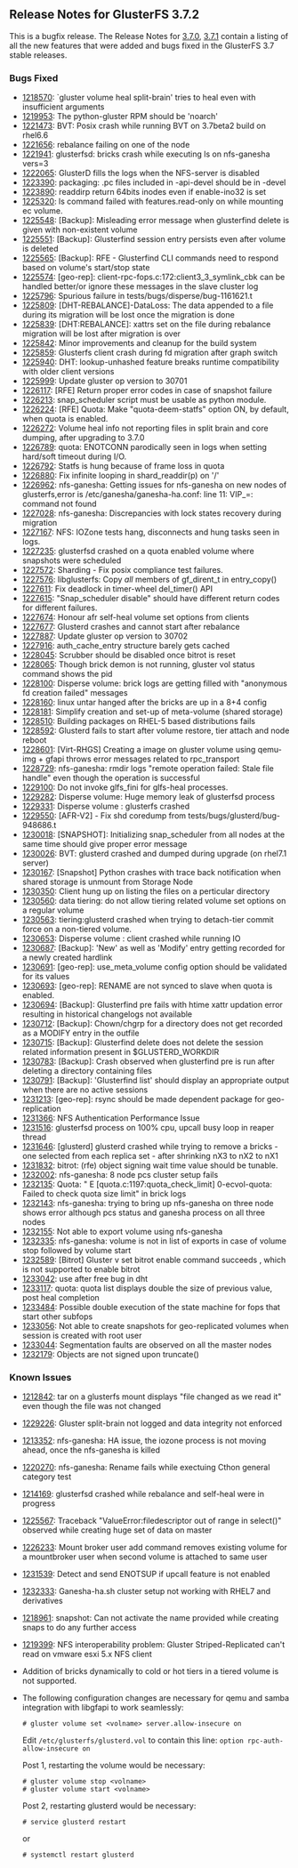 ## Release Notes for GlusterFS 3.7.2

This is a bugfix release. The Release Notes for [3.7.0](3.7.0.md), [3.7.1](3.7.1.md) contain a listing of all the new 
features that were added and bugs fixed in the GlusterFS 3.7 stable releases.

### Bugs Fixed

- [1218570](https://bugzilla.redhat.com/1218570): `gluster volume heal <vol-name> split-brain' tries to heal even with insufficient arguments
- [1219953](https://bugzilla.redhat.com/1219953): The python-gluster RPM should be 'noarch'
- [1221473](https://bugzilla.redhat.com/1221473): BVT: Posix crash while running BVT on 3.7beta2 build on rhel6.6
- [1221656](https://bugzilla.redhat.com/1221656): rebalance failing on one of the node
- [1221941](https://bugzilla.redhat.com/1221941): glusterfsd: bricks crash while executing ls on nfs-ganesha vers=3
- [1222065](https://bugzilla.redhat.com/1222065): GlusterD fills the logs when the NFS-server is disabled
- [1223390](https://bugzilla.redhat.com/1223390): packaging: .pc files included in -api-devel should be in -devel
- [1223890](https://bugzilla.redhat.com/1223890): readdirp return 64bits inodes even if enable-ino32 is set
- [1225320](https://bugzilla.redhat.com/1225320): ls command failed with features.read-only on while mounting ec volume.
- [1225548](https://bugzilla.redhat.com/1225548): [Backup]: Misleading error message when glusterfind delete is given with non-existent volume
- [1225551](https://bugzilla.redhat.com/1225551): [Backup]: Glusterfind session entry persists even after volume is deleted
- [1225565](https://bugzilla.redhat.com/1225565): [Backup]: RFE - Glusterfind CLI commands need to respond based on volume's start/stop state
- [1225574](https://bugzilla.redhat.com/1225574): [geo-rep]: client-rpc-fops.c:172:client3_3_symlink_cbk can be handled better/or ignore these messages in the slave cluster log
- [1225796](https://bugzilla.redhat.com/1225796): Spurious failure in tests/bugs/disperse/bug-1161621.t
- [1225809](https://bugzilla.redhat.com/1225809): [DHT-REBALANCE]-DataLoss: The data appended to a file during its migration will be lost once the migration is done
- [1225839](https://bugzilla.redhat.com/1225839): [DHT:REBALANCE]: xattrs set on the file during rebalance migration will be lost after migration is over
- [1225842](https://bugzilla.redhat.com/1225842): Minor improvements and cleanup for the build system
- [1225859](https://bugzilla.redhat.com/1225859): Glusterfs client crash during fd migration after graph switch
- [1225940](https://bugzilla.redhat.com/1225940): DHT: lookup-unhashed feature breaks runtime compatibility with older client versions
- [1225999](https://bugzilla.redhat.com/1225999): Update gluster op version to 30701
- [1226117](https://bugzilla.redhat.com/1226117): [RFE] Return proper error codes in case of snapshot failure
- [1226213](https://bugzilla.redhat.com/1226213): snap_scheduler script must be usable as python module.
- [1226224](https://bugzilla.redhat.com/1226224): [RFE] Quota: Make "quota-deem-statfs" option ON, by default, when quota is enabled.
- [1226272](https://bugzilla.redhat.com/1226272): Volume heal info not reporting files in split brain and core dumping, after upgrading to 3.7.0
- [1226789](https://bugzilla.redhat.com/1226789): quota: ENOTCONN parodically seen in logs when setting hard/soft timeout during I/O.
- [1226792](https://bugzilla.redhat.com/1226792): Statfs is hung because of frame loss in quota
- [1226880](https://bugzilla.redhat.com/1226880): Fix infinite looping in shard_readdir(p) on '/'
- [1226962](https://bugzilla.redhat.com/1226962): nfs-ganesha: Getting issues for nfs-ganesha on new nodes of glusterfs,error is /etc/ganesha/ganesha-ha.conf: line 11: VIP_<hostname with fqdn>=<ip>: command not found
- [1227028](https://bugzilla.redhat.com/1227028): nfs-ganesha: Discrepancies with lock states recovery during migration
- [1227167](https://bugzilla.redhat.com/1227167): NFS: IOZone tests hang, disconnects and hung tasks seen in logs.
- [1227235](https://bugzilla.redhat.com/1227235): glusterfsd crashed on a quota enabled volume where snapshots were scheduled
- [1227572](https://bugzilla.redhat.com/1227572): Sharding - Fix posix compliance test failures.
- [1227576](https://bugzilla.redhat.com/1227576): libglusterfs: Copy _all_ members of gf_dirent_t in entry_copy()
- [1227611](https://bugzilla.redhat.com/1227611): Fix deadlock in timer-wheel del_timer() API
- [1227615](https://bugzilla.redhat.com/1227615): "Snap_scheduler disable" should have different return codes for different failures.
- [1227674](https://bugzilla.redhat.com/1227674): Honour afr self-heal volume set options from clients
- [1227677](https://bugzilla.redhat.com/1227677): Glusterd crashes and cannot start after rebalance
- [1227887](https://bugzilla.redhat.com/1227887): Update gluster op version to 30702
- [1227916](https://bugzilla.redhat.com/1227916): auth_cache_entry structure barely gets cached
- [1228045](https://bugzilla.redhat.com/1228045): Scrubber should be disabled once bitrot is reset
- [1228065](https://bugzilla.redhat.com/1228065): Though brick demon is not running, gluster vol status command shows the pid
- [1228100](https://bugzilla.redhat.com/1228100): Disperse volume: brick logs are getting filled with "anonymous fd creation failed" messages
- [1228160](https://bugzilla.redhat.com/1228160): linux untar hanged after the bricks are up in a 8+4 config
- [1228181](https://bugzilla.redhat.com/1228181): Simplify creation and set-up of meta-volume (shared storage)
- [1228510](https://bugzilla.redhat.com/1228510): Building packages on RHEL-5 based distributions fails
- [1228592](https://bugzilla.redhat.com/1228592): Glusterd fails to start after volume restore, tier attach and node reboot
- [1228601](https://bugzilla.redhat.com/1228601): [Virt-RHGS] Creating a image on gluster volume using qemu-img + gfapi throws error messages related to rpc_transport
- [1228729](https://bugzilla.redhat.com/1228729): nfs-ganesha: rmdir logs "remote operation failed: Stale file handle" even though the operation is successful
- [1229100](https://bugzilla.redhat.com/1229100): Do not invoke glfs_fini for glfs-heal processes.
- [1229282](https://bugzilla.redhat.com/1229282): Disperse volume: Huge memory leak of glusterfsd process
- [1229331](https://bugzilla.redhat.com/1229331): Disperse volume : glusterfs crashed
- [1229550](https://bugzilla.redhat.com/1229550): [AFR-V2] - Fix shd coredump from tests/bugs/glusterd/bug-948686.t
- [1230018](https://bugzilla.redhat.com/1230018): [SNAPSHOT]: Initializing snap_scheduler from all nodes at the same time should give proper error message
- [1230026](https://bugzilla.redhat.com/1230026): BVT: glusterd crashed and dumped during upgrade (on rhel7.1 server)
- [1230167](https://bugzilla.redhat.com/1230167): [Snapshot] Python crashes with trace back notification when shared storage is unmount from Storage Node
- [1230350](https://bugzilla.redhat.com/1230350): Client hung up on listing the files on a perticular directory
- [1230560](https://bugzilla.redhat.com/1230560): data tiering: do not allow tiering related volume set options on a regular volume
- [1230563](https://bugzilla.redhat.com/1230563): tiering:glusterd crashed when trying to detach-tier commit force on a non-tiered volume.
- [1230653](https://bugzilla.redhat.com/1230653): Disperse volume : client crashed while running IO
- [1230687](https://bugzilla.redhat.com/1230687): [Backup]: 'New' as well as 'Modify' entry getting recorded for a newly created hardlink
- [1230691](https://bugzilla.redhat.com/1230691): [geo-rep]: use_meta_volume config option should be validated for its values
- [1230693](https://bugzilla.redhat.com/1230693): [geo-rep]: RENAME are not synced to slave when quota is enabled.
- [1230694](https://bugzilla.redhat.com/1230694): [Backup]: Glusterfind pre fails with htime xattr updation error resulting in historical changelogs not available
- [1230712](https://bugzilla.redhat.com/1230712): [Backup]: Chown/chgrp for a directory does not get recorded as a MODIFY entry in the outfile
- [1230715](https://bugzilla.redhat.com/1230715): [Backup]: Glusterfind delete does not delete the session related information present in $GLUSTERD_WORKDIR
- [1230783](https://bugzilla.redhat.com/1230783): [Backup]: Crash observed when glusterfind pre is run after deleting a directory containing files
- [1230791](https://bugzilla.redhat.com/1230791): [Backup]: 'Glusterfind list' should display an appropriate output when there are no active sessions
- [1231213](https://bugzilla.redhat.com/1231213): [geo-rep]: rsync should be made dependent package for geo-replication
- [1231366](https://bugzilla.redhat.com/1231366): NFS Authentication Performance Issue
- [1231516](https://bugzilla.redhat.com/1231516): glusterfsd process on 100% cpu, upcall busy loop in reaper thread
- [1231646](https://bugzilla.redhat.com/1231646): [glusterd] glusterd crashed while trying to remove a bricks - one selected from each replica set - after shrinking nX3 to nX2 to nX1
- [1231832](https://bugzilla.redhat.com/1231832): bitrot: (rfe) object signing wait time value should be tunable.
- [1232002](https://bugzilla.redhat.com/1232002): nfs-ganesha: 8 node pcs cluster setup fails
- [1232135](https://bugzilla.redhat.com/1232135): Quota:  " E [quota.c:1197:quota_check_limit] 0-ecvol-quota: Failed to check quota size limit" in brick logs
- [1232143](https://bugzilla.redhat.com/1232143): nfs-ganesha: trying to bring up nfs-ganesha on three node shows error although pcs status and ganesha process on all three nodes
- [1232155](https://bugzilla.redhat.com/1232155): Not able to export volume using nfs-ganesha
- [1232335](https://bugzilla.redhat.com/1232335): nfs-ganesha: volume is not in list of exports in case of volume stop followed by volume start
- [1232589](https://bugzilla.redhat.com/1232589): [Bitrot] Gluster v set <volname> bitrot enable command succeeds , which is not supported to enable bitrot
- [1233042](https://bugzilla.redhat.com/1233042): use after free bug in dht
- [1233117](https://bugzilla.redhat.com/1233117): quota: quota list displays double the size of previous value, post heal completion
- [1233484](https://bugzilla.redhat.com/1233484): Possible double execution of the state machine for fops that start other subfops
- [1233056](https://bugzilla.redhat.com/1233056): Not able to create snapshots for geo-replicated volumes when session is created with root user
- [1233044](https://bugzilla.redhat.com/1233044): Segmentation faults are observed on all the master nodes
- [1232179](https://bugzilla.redhat.com/1232179): Objects are not signed upon truncate()

### Known Issues

- [1212842](https://bugzilla.redhat.com/1212842): tar on a glusterfs mount displays "file changed as we read it" even though the file was not changed
- [1229226](https://bugzilla.redhat.com/1229226): Gluster split-brain not logged and data integrity not enforced
- [1213352](https://bugzilla.redhat.com/1213352): nfs-ganesha: HA issue, the iozone process is not moving ahead, once the nfs-ganesha is killed
- [1220270](https://bugzilla.redhat.com/1220270): nfs-ganesha: Rename fails while exectuing Cthon general category test
- [1214169](https://bugzilla.redhat.com/1214169): glusterfsd crashed while rebalance and self-heal were in progress
- [1225567](https://bugzilla.redhat.com/1225567): Traceback "ValueError:filedescriptor out of range in select()" observed while creating huge set of data on master
- [1226233](https://bugzilla.redhat.com/1226233): Mount broker user add command removes existing volume for a mountbroker user when second volume is attached to same user
- [1231539](https://bugzilla.redhat.com/1231539): Detect and send ENOTSUP if upcall feature is not enabled
- [1232333](https://bugzilla.redhat.com/1232333): Ganesha-ha.sh cluster setup not working with RHEL7 and derivatives
- [1218961](https://bugzilla.redhat.com/1218961): snapshot: Can not activate the name provided while creating snaps to do any further access
- [1219399](https://bugzilla.redhat.com/1219399):  NFS interoperability problem: Gluster Striped-Replicated can't read on vmware esxi 5.x NFS client


- Addition of bricks dynamically to cold or hot tiers in a tiered volume is not supported.
- The following configuration changes are necessary for qemu and samba integration with libgfapi to work seamlessly:

    ~~~
    # gluster volume set <volname> server.allow-insecure on
    ~~~

    Edit `/etc/glusterfs/glusterd.vol` to contain this line: `option rpc-auth-allow-insecure on`

    Post 1, restarting the volume would be necessary:

    ~~~
    # gluster volume stop <volname>
    # gluster volume start <volname>
    ~~~

    Post 2, restarting glusterd would be necessary:

    ~~~
    # service glusterd restart
    ~~~

    or

    ~~~
    # systemctl restart glusterd
    ~~~

